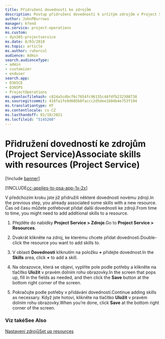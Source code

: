 ```yaml
---
title: Přidružení dovedností ke zdrojům
description: Postup přidružení dovedností k určitým zdrojům v Project Service
author: JohnPBurrows
manager: kfend
ms.service: project-operations
ms.custom:
- dyn365-projectservice
ms.date: 8/03/2018
ms.topic: article
ms.author: ruhercul
audience: Admin
search.audienceType:
- admin
- customizer
- enduser
search.app:
- D365CE
- D365PS
- ProjectOperations
ms.openlocfilehash: c824a5cdbcf6c7654fc96155cd4fdfb232308738
ms.sourcegitcommit: 418fa1fe9d605b8faccc2d5dee1b04b4e753f194
ms.translationtype: HT
ms.contentlocale: cs-CZ
ms.lasthandoff: 02/10/2021
ms.locfileid: "5145260"
---
```

# <a name="associate-skills-with-resources-project-service"></a><span data-ttu-id="dec66-103">Přidružení dovedností ke zdrojům (Project Service)</span><span class="sxs-lookup"><span data-stu-id="dec66-103">Associate skills with resources (Project Service)</span></span>

[!include [banner](../includes/psa-now-project-operations.md)]

[!INCLUDE[cc-applies-to-psa-app-1x-2x](../includes/cc-applies-to-psa-app-1x-2x.md)]

<span data-ttu-id="dec66-104">V předchozím kroku jste již přidružili některé dovednosti novému zdroji.</span><span class="sxs-lookup"><span data-stu-id="dec66-104">In the previous step, you already associated some skills with  a new resource.</span></span> <span data-ttu-id="dec66-105">Čas od času můžete potřebovat přidat další dovednosti ke zdroji.</span><span class="sxs-lookup"><span data-stu-id="dec66-105">From time to time, you might need to add additional skills to a resource.</span></span>  
  
1.  <span data-ttu-id="dec66-106">Přejděte do nabídky **Project Service > Zdroje**.</span><span class="sxs-lookup"><span data-stu-id="dec66-106">Go to **Project Service > Resources**.</span></span>  
  
2.  <span data-ttu-id="dec66-107">Dvakrát klikněte na zdroj, ke kterému chcete přidat dovednosti.</span><span class="sxs-lookup"><span data-stu-id="dec66-107">Double-click the resource you want to add skills to.</span></span>  
  
3.  <span data-ttu-id="dec66-108">V oblasti **Dovednosti** kliknutím na položku **+** přidejte dovednost.</span><span class="sxs-lookup"><span data-stu-id="dec66-108">In the **Skills** area, click **+** to add a skill.</span></span>  
  
4.  <span data-ttu-id="dec66-109">Na obrazovce, která se objeví, vyplňte pole podle potřeby a klikněte na tlačítko **Uložit** v pravém dolním rohu obrazovky.</span><span class="sxs-lookup"><span data-stu-id="dec66-109">In the screen that pops up, fill in the fields as needed, and then click the **Save** button at the bottom right corner of the screen.</span></span>  
  
5.  <span data-ttu-id="dec66-110">Pokračujte podle potřeby v přidávání dovedností.</span><span class="sxs-lookup"><span data-stu-id="dec66-110">Continue adding skills as necessary.</span></span> <span data-ttu-id="dec66-111">Když jste hotovi, klikněte na tlačítko **Uložit** v pravém dolním rohu obrazovky.</span><span class="sxs-lookup"><span data-stu-id="dec66-111">When you’re done, click **Save** at the bottom right corner of the screen.</span></span>  
  
### <a name="see-also"></a><span data-ttu-id="dec66-112">Viz také</span><span class="sxs-lookup"><span data-stu-id="dec66-112">See Also</span></span>  
 [<span data-ttu-id="dec66-113">Nastavení zdrojů</span><span class="sxs-lookup"><span data-stu-id="dec66-113">Set up resources</span></span>](../psa/set-up-resources.md)
